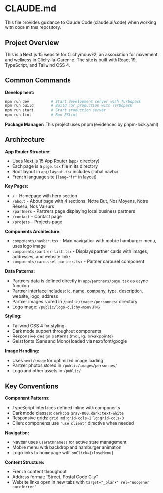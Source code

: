 # CLAUDE.md

This file provides guidance to Claude Code (claude.ai/code) when working with code in this repository.

## Project Overview

This is a Next.js 15 website for Clichymouv92, an association for movement and wellness in Clichy-la-Garenne. The site is built with React 19, TypeScript, and Tailwind CSS 4.

## Common Commands

**Development:**
```bash
npm run dev          # Start development server with Turbopack
npm run build        # Build for production with Turbopack
npm run start        # Start production server
npm run lint         # Run ESLint
```

**Package Manager:** This project uses pnpm (evidenced by pnpm-lock.yaml)

## Architecture

**App Router Structure:**
- Uses Next.js 15 App Router (`app/` directory)
- Each page is a `page.tsx` file in its directory
- Root layout in `app/layout.tsx` includes global navbar
- French language site (`lang="fr"` in layout)

**Key Pages:**
- `/` - Homepage with hero section
- `/about` - About page with 4 sections: Notre But, Nos Moyens, Notre Réseau, Nos Valeurs
- `/partners` - Partners page displaying local business partners
- `/contact` - Contact page
- `/projets` - Projects page

**Components Architecture:**
- `components/navbar.tsx` - Main navigation with mobile hamburger menu, uses logo image
- `components/partner-list.tsx` - Displays partner cards with images, addresses, and website links
- `components/caroussel-partner.tsx` - Partner carousel component

**Data Patterns:**
- Partners data is defined directly in `app/partners/page.tsx` as async function
- Partner interface includes: id, name, company, type, description, website, logo, address
- Partner images stored in `/public/images/personnes/` directory
- Logo image: `/public/logo-clichy-mouv.PNG`

**Styling:**
- Tailwind CSS 4 for styling
- Dark mode support throughout components
- Responsive design patterns (md:, lg: breakpoints)
- Geist fonts (Sans and Mono) loaded via next/font/google

**Image Handling:**
- Uses `next/image` for optimized image loading
- Partner photos stored in `/public/images/personnes/`
- Logo and other assets in `/public/`

## Key Conventions

**Component Patterns:**
- TypeScript interfaces defined inline with components
- Dark mode classes: `dark:bg-gray-800`, `dark:text-white`
- Responsive grids: `grid md:grid-cols-2 lg:grid-cols-3`
- Client components use `'use client'` directive when needed

**Navigation:**
- Navbar uses `usePathname()` for active state management
- Mobile menu with backdrop and hamburger animation
- Logo links to homepage with `onClick={closeMenu}`

**Content Structure:**
- French content throughout
- Address format: "Street, Postal Code City"
- Website links open in new tabs with `target="_blank" rel="noopener noreferrer"`